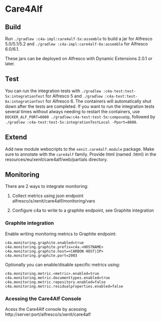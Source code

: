 # Care4Alf

## Build

Run `./gradlew :c4a-impl:care4alf-5x:assemble` to build a jar for Alfresco 5.0/5.1/5.2 and
`./gradlew :c4a-impl:care4alf-6x:assemble` for Alfresco 6.0/6.1.

These jars can be deployed on Alfresco with Dynamic Extensions 2.0.1 or later.

## Test

You can run the integration tests with `./gradlew :c4a-test:test-5x:integrationTest` for Alfresco 5 and
`./gradlew :c4a-test:test-6x:integrationTest` for Alfresco 6. The containers will automatically shut down after the
tests are completed. If you want to run the integration tests several times without always needing to restart the
containers, use `DOCKER_ALF_PORT=8080 ./gradlew:c4a-test:test-5x:composeUp`, followed by
`./gradlew :c4a-test:test-5x:integrationTestLocal -Pport=8080`.

## Extend

Add new module webscripts to the `xenit.care4alf.module` package. Make sure to annotate with the `care4alf` family.
Provide html (named <classname>.html) in the resources/eu/xenit/care4alf/web/partials directory.

## Monitoring

There are 2 ways to integrate monitoring:

1) Collect metrics using json endpoint alfresco/s/xenit/care4alf/monitoring/vars

2) Configure c4a to write to a graphite endpoint, see Graphite integration


### Graphite integration

Enable writing monitoring metrics to Graphite endpoint:

    c4a.monitoring.graphite.enabled=true
    c4a.monitoring.graphite.prefix=c4a.<HOSTNAME>
    c4a.monitoring.graphite.host=<CARBON HOST|IP>
    c4a.monitoring.graphite.port=2003
    
Optionally you can enable/disable specific metrics using:

    c4a.monitoring.metric.<metric>.enabled=true
    c4a.monitoring.metric.documenttypes.enabled=true
    c4a.monitoring.metric.repository.enabled=false
    c4a.monitoring.metric.residualproperties.enabled=false

### Acessing the Care4Alf Console

Acess the Care4Alf console by acessing http://server:port/alfresco/s/xenit/care4alf